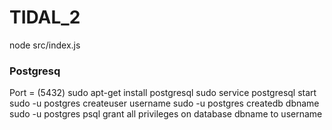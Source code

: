 # TIDAL_2

node src/index.js


### Postgresq
Port = (5432)
sudo apt-get install postgresql
sudo service postgresql start
sudo -u postgres createuser username
sudo -u postgres createdb dbname
sudo -u postgres psql
grant all privileges on database dbname to username

